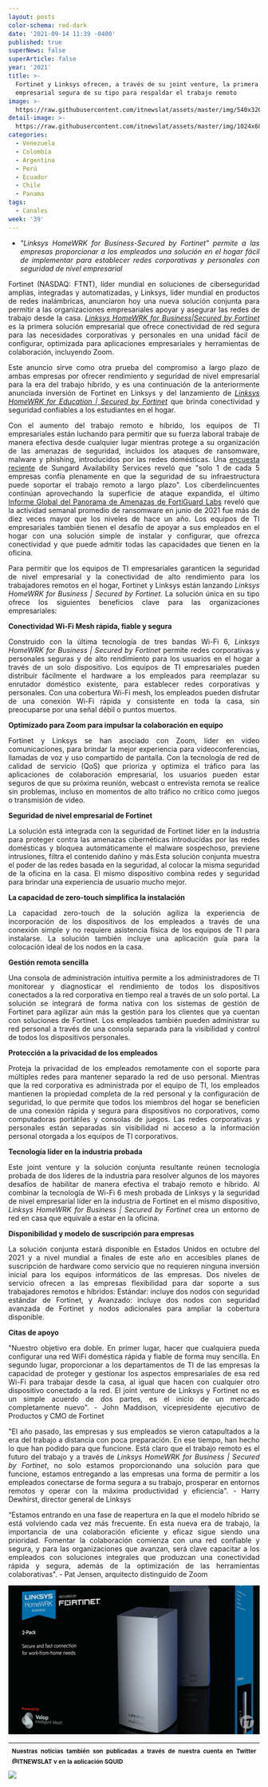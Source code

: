 ```yaml
---
layout: posts
color-schema: red-dark
date: '2021-09-14 11:39 -0400'
published: true
superNews: false
superArticle: false
year: '2021'
title: >-
  Fortinet y Linksys ofrecen, a través de su joint venture, la primera solución
  empresarial segura de su tipo para respaldar el trabajo remoto
image: >-
  https://raw.githubusercontent.com/itnewslat/assets/master/img/540x320/Router-Fortinet-p.jpg
detail-image: >-
  https://raw.githubusercontent.com/itnewslat/assets/master/img/1024x680/Router-Fortinet-g.jpg
categories:
  - Venezuela
  - Colombia
  - Argentina
  - Perú
  - Ecuador
  - Chile
  - Panama
tags:
  - Canales
week: '39'
---
```

<ul style="list-style-type: disc; text-align: justify;">
	<li><em>"Linksys HomeWRK for Business-Secured by Fortinet" permite a las empresas proporcionar a los empleados una solución en el hogar fácil de implementar para establecer redes corporativas y personales con seguridad de nivel empresarial</em></li>
</ul>
<p style="text-align: justify;">Fortinet (NASDAQ: FTNT), líder mundial en soluciones de ciberseguridad amplias, integradas y automatizadas, y Linksys, líder mundial en productos de redes inalámbricas, anunciaron hoy una nueva solución conjunta para permitir a las organizaciones empresariales apoyar y asegurar las redes de trabajo desde la casa. <a href="https://www.linksys.com/us/homewrk/business/"><em>Linksys HomeWRK for Business|Secured by Fortinet</em></a> es la primera solución empresarial que ofrece conectividad de red segura para las necesidades corporativas y personales en una unidad fácil de configurar, optimizada para aplicaciones empresariales y herramientas de colaboración, incluyendo Zoom.</p>
<p style="text-align: justify;">Este anuncio sirve como otra prueba del compromiso a largo plazo de ambas empresas por ofrecer rendimiento y seguridad de nivel empresarial para la era del trabajo híbrido, y es una continuación de la anteriormente anunciada inversión de Fortinet en Linksys y del lanzamiento de <a href="https://www.fortinet.com/blog/business-and-technology/bridging-the-homework-gap-with-secure-reliable-connectivity?utm_source=pr&amp;utm_campaign=bridging-the-homework-gap-with-secure-reliable-connectivity"><em>Linksys HomeWRK for Education | Secured by Fortinet</em></a> que brinda conectividad y seguridad confiables a los estudiantes en el hogar.</p>
<p style="text-align: justify;">Con el aumento del trabajo remoto e híbrido, los equipos de TI empresariales están luchando para permitir que su fuerza laboral trabaje de manera efectiva desde cualquier lugar mientras protege a su organización de las amenazas de seguridad, incluidos los ataques de ransomware, malware y phishing, introducidos por las redes domésticas. Una <a href="https://www.prnewswire.com/news-releases/only-1-in-5-companies-are-fully-confident-their-infrastructure-security-can-support-long-term-remote-work-sungard-availability-services-study-shows-301366667.html">encuesta reciente</a> de Sungard Availability Services reveló que "solo 1 de cada 5 empresas confía plenamente en que la seguridad de su infraestructura puede soportar el trabajo remoto a largo plazo". Los ciberdelincuentes continúan aprovechando la superficie de ataque expandida, el último <a href="https://www.fortinet.com/content/dam/fortinet/assets/threat-reports/report-threat-landscape-2021.pdf">Informe Global del Panorama de Amenazas de FortiGuard Labs</a> reveló que la actividad semanal promedio de ransomware en junio de 2021 fue más de diez veces mayor que los niveles de hace un año. Los equipos de TI empresariales también tienen el desafío de apoyar a sus empleados en el hogar con una solución simple de instalar y configurar, que ofrezca conectividad y que puede admitir todas las capacidades que tienen en la oficina.</p>
<p style="text-align: justify;">Para permitir que los equipos de TI empresariales garanticen la seguridad de nivel empresarial y la conectividad de alto rendimiento para los trabajadores remotos en el hogar, Fortinet y Linksys están lanzando <em>Linksys HomeWRK for Business | Secured by Fortinet</em>. La solución única en su tipo ofrece los siguientes beneficios clave para las organizaciones empresariales:</p>
<p style="text-align: justify;"><strong>Conectividad Wi-Fi Mesh rápida, fiable y segura</strong></p>
<p style="text-align: justify;">Construido con la última tecnología de tres bandas Wi-Fi 6, <em>Linksys HomeWRK for Business | Secured by Fortinet</em> permite redes corporativas y personales seguras y de alto rendimiento para los usuarios en el hogar a través de un solo dispositivo. Los equipos de TI empresariales pueden distribuir fácilmente el hardware a los empleados para reemplazar su enrutador doméstico existente, para establecer redes corporativas y personales. Con una cobertura Wi-Fi mesh, los empleados pueden disfrutar de una conexión Wi-Fi rápida y consistente en toda la casa, sin preocuparse por una señal débil o puntos muertos.</p>
<p style="text-align: justify;"><strong>Optimizado para Zoom para impulsar la colaboración en equipo </strong></p>
<p style="text-align: justify;">Fortinet y Linksys se han asociado con Zoom, líder en video comunicaciones, para brindar la mejor experiencia para videoconferencias, llamadas de voz y uso compartido de pantalla. Con la tecnología de red de calidad de servicio (QoS) que prioriza y optimiza el tráfico para las aplicaciones de colaboración empresarial, los usuarios pueden estar seguros de que su próxima reunión, webcast o entrevista remota se realice sin problemas, incluso en momentos de alto tráfico no crítico como juegos o transmisión de video.</p>
<p style="text-align: justify;"><strong>Seguridad de nivel empresarial de Fortinet</strong></p>
<p style="text-align: justify;">La solución está integrada con la seguridad de Fortinet líder en la industria para proteger contra las amenazas cibernéticas introducidas por las redes domésticas y bloquea automáticamente el malware sospechoso, previene intrusiones, filtra el contenido dañino y más.Esta solución conjunta muestra el poder de las redes basada en la seguridad, al colocar la misma seguridad de la oficina en la casa. El mismo dispositivo combina redes y seguridad para brindar una experiencia de usuario mucho mejor.</p>
<p style="text-align: justify;"><strong>La capacidad de zero-touch simplifica la instalación</strong></p>
<p style="text-align: justify;">La capacidad zero-touch de la solución agiliza la experiencia de incorporación de los dispositivos de los empleados a través de una conexión simple y no requiere asistencia física de los equipos de TI para instalarse. La solución también incluye una aplicación guía para la colocación ideal de los nodos en la casa.</p>
<p style="text-align: justify;"><strong>Gestión remota sencilla</strong></p>
<p style="text-align: justify;">Una consola de administración intuitiva permite a los administradores de TI monitorear y diagnosticar el rendimiento de todos los dispositivos conectados a la red corporativa en tiempo real a través de un solo portal. La solución se integrará de forma nativa con los sistemas de gestión de Fortinet para agilizar aún más la gestión para los clientes que ya cuentan con soluciones de Fortinet. Los empleados también pueden administrar su red personal a través de una consola separada para la visibilidad y control de todos los dispositivos personales.</p>
<p style="text-align: justify;"><strong>Protección a la privacidad de los empleados</strong></p>
<p style="text-align: justify;">Proteja la privacidad de los empleados remotamente con el soporte para múltiples redes para mantener separado la red de uso personal. Mientras que la red corporativa es administrada por el equipo de TI, los empleados mantienen la propiedad completa de la red personal y la configuración de seguridad, lo que permite que todos los miembros del hogar se beneficien de una conexión rápida y segura para dispositivos no corporativos, como computadoras portátiles y consolas de juegos. Las redes corporativas y personales están separadas sin visibilidad ni acceso a la información personal otorgada a los equipos de TI corporativos.</p>
<p style="text-align: justify;"><strong>Tecnología líder en la industria probada</strong></p>
<p style="text-align: justify;">Este joint venture y la solución conjunta resultante reúnen tecnología probada de dos líderes de la industria para resolver algunos de los mayores desafíos de habilitar de manera efectiva el trabajo remoto e híbrido. Al combinar la tecnología de Wi-Fi 6 mesh probada de Linksys y la seguridad de nivel empresarial líder en la industria de Fortinet en el mismo dispositivo, <em>Linksys HomeWRK for Business | Secured by Fortinet</em> crea un entorno de red en casa que equivale a estar en la oficina.</p>
<p style="text-align: justify;"><strong>Disponibilidad y modelo de suscripción para empresas</strong></p>
<p style="text-align: justify;">La solución conjunta estará disponible en Estados Unidos en octubre del 2021 y a nivel mundial a finales de este año en accesibles planes de suscripción de hardware como servicio que no requieren ninguna inversión inicial para los equipos informáticos de las empresas. Dos niveles de servicio ofrecen a las empresas flexibilidad para dar soporte a sus trabajadores remotos e híbridos: Estándar: incluye dos nodos con seguridad estándar de Fortinet, y Avanzado: incluye dos nodos con seguridad avanzada de Fortinet y nodos adicionales para ampliar la cobertura disponible.</p>
<p style="text-align: justify;"><strong>Citas de apoyo</strong></p>
<p style="text-align: justify;">"Nuestro objetivo era doble. En primer lugar, hacer que cualquiera pueda configurar una red WiFi doméstica rápida y fiable de forma muy sencilla. En segundo lugar, proporcionar a los departamentos de TI de las empresas la capacidad de proteger y gestionar los aspectos empresariales de esa red Wi-Fi para trabajar desde la casa, al igual que hacen con cualquier otro dispositivo conectado a la red. El joint venture de Linksys y Fortinet no es un simple acuerdo de dos partes, es el inicio de un mercado completamente nuevo". - John Maddison, vicepresidente ejecutivo de Productos y CMO de Fortinet</p>
<p style="text-align: justify;">"El año pasado, las empresas y sus empleados se vieron catapultados a la era del trabajo a distancia con poca preparación. En ese tiempo, han hecho lo que han podido para que funcione. Está claro que el trabajo remoto es el futuro del trabajo y a través de <em>Linksys HomeWRK for Business | Secured by Fortinet</em>, no solo estamos proporcionando una solución para que funcione, estamos entregando a las empresas una forma de permitir a los empleados conectarse de forma segura a su trabajo, prosperar en entornos remotos y operar con la máxima productividad y eficiencia". - Harry Dewhirst, director general de Linksys</p>
<p style="text-align: justify;">“Estamos entrando en una fase de reapertura en la que el modelo híbrido se está volviendo cada vez más frecuente. En esta nueva era de trabajo, la importancia de una colaboración eficiente y eficaz sigue siendo una prioridad. Fomentar la colaboración comienza con una red confiable y segura, y para las organizaciones que avanzan, será clave capacitar a los empleados con soluciones integrales que produzcan una conectividad rápida y segura, además de la optimización de las herramientas colaborativas". - Pat Jensen, arquitecto distinguido de Zoom</p>

![](https://raw.githubusercontent.com/itnewslat/assets/master/img/540x320/Router-Fortinet-p.jpg)

<table style="height: 42px;" width="569">
<tbody>
<tr>
<td style="text-align: justify;"><sub><strong>Nuestras noticias también son publicadas a través de nuestra cuenta en Twitter <a href="https://twitter.com/itnewslat?lang=es">@ITNEWSLAT</a> y en la aplicación <a href="https://squidapp.co/en/">SQUID</a></strong></sub></td>
</tr>
</tbody>
</table>

<img src="https://tracker.metricool.com/c3po.jpg?hash=56f88a41e39ab42c063cc51676587a04"/>
